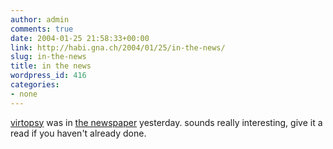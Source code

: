 ```yaml
---
author: admin
comments: true
date: 2004-01-25 21:58:33+00:00
link: http://habi.gna.ch/2004/01/25/in-the-news/
slug: in-the-news
title: in the news
wordpress_id: 416
categories:
- none
---
```


[virtopsy](http://www.virtopsy.com/home.htm) was in [the newspaper](http://bund.ch/) yesterday.
sounds really interesting, give it a read if you haven't already done.
